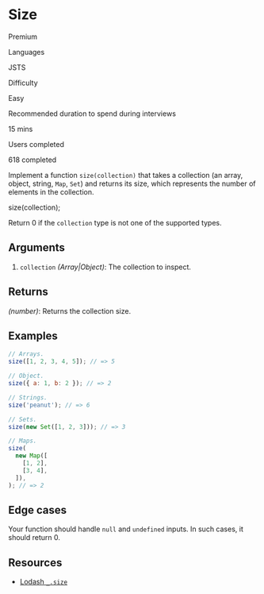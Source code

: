 # Size

Premium

Languages

JSTS

Difficulty

Easy

Recommended duration to spend during interviews

15 mins

Users completed

618 completed

Implement a function `size(collection)` that takes a collection (an array, object, string, `Map`, `Set`) and returns its size, which represents the number of elements in the collection.

size(collection);

Return 0 if the `collection` type is not one of the supported types.

## Arguments

1. `collection` _(Array|Object)_: The collection to inspect.

## Returns

_(number)_: Returns the collection size.

## Examples

```js
// Arrays.
size([1, 2, 3, 4, 5]); // => 5

// Object.
size({ a: 1, b: 2 }); // => 2

// Strings.
size('peanut'); // => 6

// Sets.
size(new Set([1, 2, 3])); // => 3

// Maps.
size(
  new Map([
    [1, 2],
    [3, 4],
  ]),
); // => 2
```

## Edge cases

Your function should handle `null` and `undefined` inputs. In such cases, it should return 0.

## Resources

- [Lodash `_.size`](https://lodash.com/docs/#size)